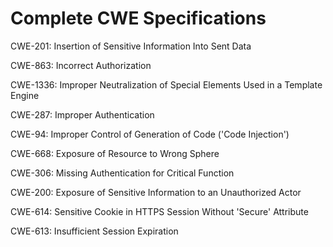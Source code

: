 

# Complete CWE Specifications

CWE-201: Insertion of Sensitive Information Into Sent Data

CWE-863: Incorrect Authorization

CWE-1336: Improper Neutralization of Special Elements Used in a Template Engine

CWE-287: Improper Authentication

CWE-94: Improper Control of Generation of Code ('Code Injection')

CWE-668: Exposure of Resource to Wrong Sphere

CWE-306: Missing Authentication for Critical Function

CWE-200: Exposure of Sensitive Information to an Unauthorized Actor

CWE-614: Sensitive Cookie in HTTPS Session Without 'Secure' Attribute

CWE-613: Insufficient Session Expiration